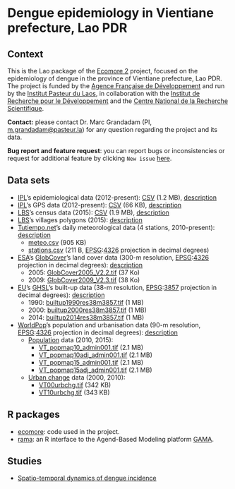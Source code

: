 
<!-- README.md is generated from README.Rmd. Please edit that file -->

# Dengue epidemiology in Vientiane prefecture, Lao PDR

<!-- badges: start -->

<!-- badges: end -->

## Context

This is the Lao package of the [Ecomore 2](http://www.ecomore.org)
project, focused on the epidemiology of dengue in the province of
Vientiane prefecture, Lao PDR. The project is funded by the [Agence
Française de Développement](https://afd.fr) and run by the [Institut
Pasteur du Laos](http://www.pasteur.la), in collaboration with the
[Institut de Recherche pour le Développement](https://en.ird.fr) and the
[Centre National de la Recherche Scientifique](http://www.cnrs.fr).

**Contact:** please contact Dr. Marc Grandadam (PI,
<m.grandadam@pasteur.la>) for any question regarding the project and its
data.

**Bug report and feature request**: you can report bugs or
inconsistencies or request for additional feature by clicking `New
issue` [here](https://github.com/ecomore2/ecomore2.github.io/issues).

## Data sets

  - [IPL](http://www.pasteur.la)’s epidemiological data (2012-present):
    [CSV](https://raw.githubusercontent.com/ecomore2/pacs/master/data/pacs.csv)
    (1.2 MB), [description](https://ecomore2.github.io/pacs)
  - [IPL](http://www.pasteur.la)’s GPS data (2012-present):
    [CSV](https://raw.githubusercontent.com/ecomore2/gps/master/data/gps.csv)
    (66 KB), [description](https://ecomore2.github.io/gps)
  - [LBS](https://www.lsb.gov.la)’s census data (2015):
    [CSV](https://raw.githubusercontent.com/ecomore2/census/master/data/census.csv)
    (1.9 MB), [description](https://ecomore2.github.io/census)
  - [LBS](https://www.lsb.gov.la)’s villages polygons (2015):
    [description](https://ecomore2.github.io/villages-polygons)
  - [Tutiempo.net](https://en.tutiempo.net)’s daily meteorological data
    (4 stations, 2010-present):
    [description](https://ecomore2.github.io/meteo)
      - [meteo.csv](https://raw.githubusercontent.com/ecomore2/meteo/master/data/meteo.csv)
        (905
        KB)
      - [stations.csv](https://raw.githubusercontent.com/ecomore2/meteo/master/data/stations.csv)
        (211 B, [EPSG](http://www.epsg.org):[4326](https://epsg.io/4326)
        projection in decimal degrees)
  - [ESA](https://www.esa.int)’s
    [GlobCover](http://due.esrin.esa.int/page_globcover.php)’s land
    cover data (300-m resolution,
    [EPSG](http://www.epsg.org):[4326](https://epsg.io/4326) projection
    in decimal degrees):
    [description](https://ecomore2.github.io/globcover)
      - 2005:
        [GlobCover2005\_V2.2.tif](https://www.dropbox.com/s/gp790fng3awwb7t/Globcover2005_V2.2.tif?raw=1)
        (37 Ko)
      - 2009:
        [GlobCover2009\_V2.3.tif](https://www.dropbox.com/s/d2fdtq8jofs38tf/Globcover2009_V2.3.tif?raw=1)
        (38 Ko)
  - [EU](https://ec.europa.eu/jrc/en)’s
    [GHSL](https://ghsl.jrc.ec.europa.eu)’s built-up data (38-m
    resolution, [EPSG](http://www.epsg.org):[3857](https://epsg.io/3857)
    projection in decimal degrees):
    [description](https://ecomore2.github.io/ghsl)
      - 1990:
        [builtup1990res38m3857.tif](https://www.dropbox.com/s/4sxdsmj0s2nxy5c/builtup1990res38m3857.tif?raw=1)
        (1 MB)
      - 2000:
        [builtup2000res38m3857.tif](https://www.dropbox.com/s/en0u787brvk75pe/builtup2000res38m3857.tif?raw=1)
        (1 MB)
      - 2014:
        [builtup2014res38m3857.tif](https://www.dropbox.com/s/0jxx754zudgldf2/builtup2014res38m3857.tif?raw=1)
        (1 MB)
  - [WorldPop](https://www.worldpop.org)’s population and urbanisation
    data (90-m resolution,
    [EPSG](http://www.epsg.org):[4326](https://epsg.io/4326) projection
    in decimal degrees):
    [description](https://ecomore2.github.io/worldpop)
      - [Population](https://www.worldpop.org/geodata/summary?id=61)
        data (2010,
            2015):
          - [VT\_popmap10\_admin001.tif](https://www.dropbox.com/s/b1byouuilije6ly/VT_popmap10_admin001.tif?raw=1)
            (2.1
            MB)
          - [VT\_popmap10adj\_admin001.tif](https://www.dropbox.com/s/9ottfpf34oznywx/VT_popmap10adj_admin001.tif?raw=1)
            (2.1
            MB)
          - [VT\_popmap15\_admin001.tif](https://www.dropbox.com/s/kc8rq5mh6tq2sxk/VT_popmap15_admin001.tif?raw=1)
            (2.1
            MB)
          - [VT\_popmap15adj\_admin001.tif](https://www.dropbox.com/s/snthubnbx2i4en5/VT_popmap15adj_admin001.tif?raw=1)
            (2.1 MB)
      - [Urban change](https://www.worldpop.org/geodata/summary?id=1228)
        data (2000,
            2010):
          - [VT00urbchg.tif](https://www.dropbox.com/s/wdl4mqvod5w0x2t/VT00urbchg.tif?raw=1)
            (342
            KB)
          - [VT10urbchg.tif](https://www.dropbox.com/s/n8hqh2vs6b72fmi/VT10urbchg.tif?raw=1)
            (343 KB)

## R packages

  - [ecomore](https://ecomore2.github.io/ecomore): code used in the
    project.
  - [rama](https://r-and-gama.github.io/rama): an R interface to the
    Agend-Based Modeling platform
    [GAMA](https://gama-platform.github.io).

## Studies

  - [Spatio-temporal dynamics of dengue
    incidence](https://ecomore2.github.io/spatio-temporal-description)
